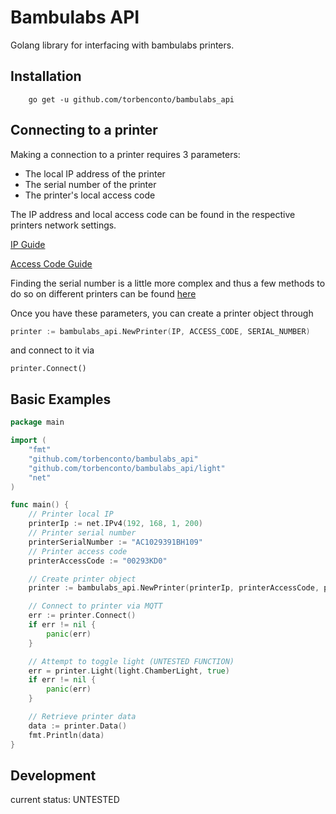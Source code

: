 # Bambulabs API

Golang library for interfacing with bambulabs printers.

## Installation
```
    go get -u github.com/torbenconto/bambulabs_api
```

## Connecting to a printer
Making a connection to a printer requires 3 parameters:
- The local IP address of the printer
- The serial number of the printer
- The printer's local access code

The IP address and local access code can be found in the respective printers network settings.

[IP Guide](https://intercom.help/octoeverywhere/en/articles/9034934-find-your-bambu-lab-printer-ip-address)

[Access Code Guide](https://intercom.help/octoeverywhere/en/articles/9028357-find-your-bambu-lab-printer-access-code)


Finding the serial number is a little more complex and thus a few methods to do so on different printers can be found [here](https://wiki.bambulab.com/en/general/find-sn)

Once you have these parameters, you can create a printer object through 
```go
printer := bambulabs_api.NewPrinter(IP, ACCESS_CODE, SERIAL_NUMBER)
```
and connect to it via
```
printer.Connect()
```

## Basic Examples

```go
package main

import (
	"fmt"
	"github.com/torbenconto/bambulabs_api"
	"github.com/torbenconto/bambulabs_api/light"
	"net"
)

func main() {
	// Printer local IP 
	printerIp := net.IPv4(192, 168, 1, 200)
	// Printer serial number
	printerSerialNumber := "AC1029391BH109"
	// Printer access code
	printerAccessCode := "00293KD0"

	// Create printer object
	printer := bambulabs_api.NewPrinter(printerIp, printerAccessCode, printerSerialNumber)

	// Connect to printer via MQTT
	err := printer.Connect()
	if err != nil {
		panic(err)
    }

	// Attempt to toggle light (UNTESTED FUNCTION)
	err = printer.Light(light.ChamberLight, true)
	if err != nil {
		panic(err)
	}

	// Retrieve printer data
	data := printer.Data()
	fmt.Println(data)
}

```

## Development
current status: UNTESTED

